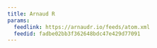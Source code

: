 ```yaml
---
title: Arnaud R
params:
  feedlink: https://arnaudr.io/feeds/atom.xml
  feedid: fadbe02bb3f362648bdc47e429d77091
---
```


